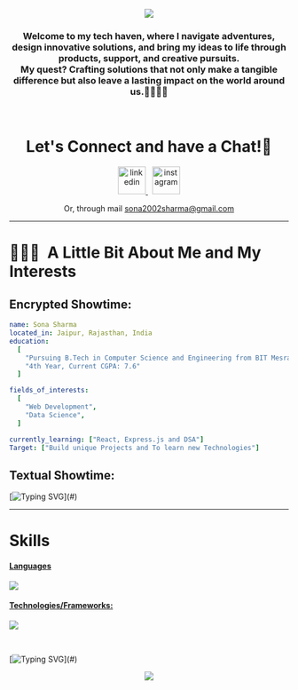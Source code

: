 <p align="center">
  <img src="https://capsule-render.vercel.app/api?type=waving&color=0:000000,100:488A99&height=140&section=header&animation=fadeIn&text=Hello!&fontColor=ffffff&fontAlignY=34"/>
</p>

<h3 align="center">
Welcome to my tech haven, where I navigate adventures, design innovative solutions, and bring my ideas to life through products, support, and creative pursuits.
  <br>My quest? Crafting solutions that not only make a tangible difference but also leave a lasting impact on the world around us.👾👩‍💻✨
</h3>

<br>

<h1 align="center">
  Let's Connect and have a Chat!💬
</h1>

<p align="center">
<a href="https://www.linkedin.com/in/sona-sharma-4010b3307/">
  <img src="https://user-images.githubusercontent.com/46517096/166973395-19676cd8-f8ec-4abf-83ff-da8243505b82.png" alt="linkedin" height="50">
</a>
&nbsp;
<a href="https://www.instagram.com/sonasharma_03/">
  <img src="https://user-images.githubusercontent.com/46517096/166974368-9798f39f-1f46-499c-b14e-81f0a3f83a06.png" alt="instagram" height="50">
</a>
</p>

<p align="center">
<a>Or, through mail <a href="mailto:sona2002sharma@gmail.com">sona2002sharma@gmail.com</a>
</p>

---

<h1> 👨🏻‍💻 &nbsp;A Little Bit About Me and My Interests</h1>

<h2>Encrypted Showtime:</h2>

```yaml
name: Sona Sharma
located_in: Jaipur, Rajasthan, India
education:
  [
    "Pursuing B.Tech in Computer Science and Engineering from BIT Mesra",
    "4th Year, Current CGPA: 7.6"
  ]

fields_of_interests:
  [
    "Web Development",
    "Data Science",
  ]

currently_learning: ["React, Express.js and DSA"]
Target: ["Build unique Projects and To learn new Technologies"]
```

<h2>Textual Showtime:</h2>

[![Typing SVG](https://readme-typing-svg.demolab.com?font=Poppins&size=65&duration=1800&pause=1200&color=F7F7F7&background=0D1117&center=true&vCenter=true&random=false&width=2420&height=300&lines=Hello+there%2C+I'm+Sona;Welcome+to+my+digital+jungle+Gym;Get+ready!+The+next+10+points+offer+a+peek+into+my+world;1%2F10%3A+I'm+Currently+pursuing+B.Tech+in+Computer+Science;2%2F10%3A+Coder+by+day%2C+and+in+shining+moonlight+too;3%2F10%3A+Every+single+byte+here+tells+my+story;4%2F10%3A+I+excel+in+organizing+%E2%80%94+spaces%2C+memory+and+life;5%2F10%3A+Coffee%E2%80%94my+real+code+compiler;6%2F10%3A+Coding+today+so+can+DEBUG+tomorrow;7%2F10%3A+Obsessing+over+%E2%80%94+Leetcode;8%2F10%3A+Always+Cpp+before+anybody+else%E2%80%94my+top+weapon;9%2F10%3A+Everyday+starts+with+new+problems+YES+DSA+problems;10%2F10%3A+Working+to+leave+a+impact%2C+Digital+Footprint!;thanks+for+diving+into+my+coding+tale%E2%80%94appreciate+it!;)](#)

---

# Skills
<p align="center">
  <a href="https://skillicons.dev">
   <h4>Languages</h4>
    <img src="https://skillicons.dev/icons?i=cpp,c,java,javascript" />
    <h4>Technologies/Frameworks:</h4>
    <img src="https://skillicons.dev/icons?i=html,css,bootstrap,tailwind,nodejs,expressjs,react,mysql,git,github,vscode" />
  </a>
</p>
     


<br>

[![Typing SVG](https://readme-typing-svg.demolab.com?font=Gloria+Hallelujah&size=65&duration=2000&pause=1200&color=F7F7F7&background=0D1117&center=true&vCenter=true&random=false&width=2580&height=100&lines=thanks+for+making+it+to+the+end!)](#)

<p align="center">
  <img src="https://capsule-render.vercel.app/api?type=waving&color=0:488A99,150:000000&animation=fadeIn&height=100&section=footer"/>
</p>
